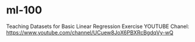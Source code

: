 # ml-100
Teaching Datasets for Basic Linear Regression Exercise
YOUTUBE Chanel: https://www.youtube.com/channel/UCuew8JoX6PBXRcBgdqVy-wQ
